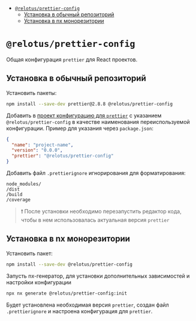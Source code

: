 <!-- START doctoc generated TOC please keep comment here to allow auto update -->
<!-- DON'T EDIT THIS SECTION, INSTEAD RE-RUN doctoc TO UPDATE -->

- [`@relotus/prettier-config`](#relotusprettier-config)
  - [Установка в обычный репозиторий](#%D1%83%D1%81%D1%82%D0%B0%D0%BD%D0%BE%D0%B2%D0%BA%D0%B0-%D0%B2-%D0%BE%D0%B1%D1%8B%D1%87%D0%BD%D1%8B%D0%B9-%D1%80%D0%B5%D0%BF%D0%BE%D0%B7%D0%B8%D1%82%D0%BE%D1%80%D0%B8%D0%B9)
  - [Установка в nx монорезитории](#%D1%83%D1%81%D1%82%D0%B0%D0%BD%D0%BE%D0%B2%D0%BA%D0%B0-%D0%B2-nx-%D0%BC%D0%BE%D0%BD%D0%BE%D1%80%D0%B5%D0%B7%D0%B8%D1%82%D0%BE%D1%80%D0%B8%D0%B8)

<!-- END doctoc generated TOC please keep comment here to allow auto update -->

# `@relotus/prettier-config`

Общая конфигурация `prettier` для React проектов.

## Установка в обычный репозиторий

Установить пакеты:

```sh
npm install --save-dev prettier@2.8.8 @relotus/prettier-config
```

Добавить в [проект конфигурацию для `prettier`](https://prettier.io/docs/en/configuration.html#sharing-configurations) с указанием `@relotus/prettier-config` в качестве наименования переиспользуемой конфигурации. Пример для указания через `package.json`:

```json
{
  "name": "project-name",
  "version": "0.0.0",
  "prettier": "@relotus/prettier-config"
}
```

Добавить файл `.prettierignore` игнорирования для форматирования:

```
node_modules/
/dist
/build
/coverage
```

> ❗ После установки необходимо перезапустить редактор кода, чтобы в нем использовалась актуальная версия `prettier`

## Установка в nx монорезитории

Установить пакет:

```sh
npm install --save-dev @relotus/prettier-config
```

Запусть nx-генератор, для установки дополнительных зависимостей и настройки конфигурации

```sh
npx nx generate @relotus/prettier-config:init
```

Будет установлена необходимая версия `prettier`, создан файл `.prettierignore` и настроена конфигурация для `prettier`.
